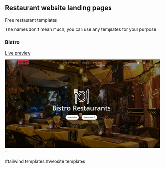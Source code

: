 ## Restaurant website landing pages

Free restaurant templates

The names don't mean much, you can use any templates for your purpose

### Bistro

[Live preview](https://bistro-rest.netlify.app/)

![finance landing page](./screenshots/bistro.png) - 


#tailwind templates #website templates